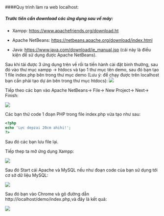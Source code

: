 ####Quy trình làm ra web localhost:

##### Trước tiên cần download các ứng dụng sau về máy:

- Xampp: https://www.apachefriends.org/download.ht

- Apache NetBeans: https://netbeans.apache.org/download/index.html

- Java: https://www.java.com/download/ie_manual.jsp (cái này là điều kiện để sử dụng được Apache NetBeans).



Sau khi tải được 3 ứng dụng trên về rồi ta tiến hành cài đặt bình thường, sau đó vào thư mục xampp -> htdocs và tạo 1 thư mục tên demo, sau đó bạn tạo 1 file index.php bên trong thư mục demo
(Lưu ý: để chạy được trên localhost bạn cần phải tạo dự án bên trong thư mục htdocs): 
![](https://cdn.discordapp.com/attachments/1098605833371267172/1114940328777101454/image.png)


Tiếp theo các bạn vào Apache NetBeans-> File-> New Project-> Next-> Finish:

![](https://cdn.discordapp.com/attachments/1098605833371267172/1114942212363534366/image.png)

Các bạn thử code 1 đoạn PHP trong file index.php vừa tạo như sau:

```php
<?php
echo 'Lực depzai 20cm ahihi!';
?>
```
Sau đó các bạn lưu file lại.

Tiếp thep ta mở ứng dụng Xampp:

![](https://media.discordapp.net/attachments/1098605833371267172/1114944634733461625/image.png)

Sau đó Start cái Apache và MySQL nếu như đoạn code của bạn sử dụng tới cơ sở dữ liệu MySQL:

![](https://cdn.discordapp.com/attachments/1098605833371267172/1114944402062848020/image.png)

Sau đó bạn vào Chrome và gõ đường dẫn http://localhost/demo/index.php,và đây là kết quả:

![](https://cdn.discordapp.com/attachments/1098605833371267172/1114945505928155196/image.png)

